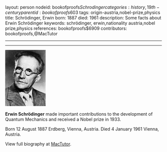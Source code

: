 layout: person
nodeid: bookofproofs$Schrodinger
categories: history,19th-century
parentid: bookofproofs$603
tags: origin-austria,nobel-prize,physics
title: Schrödinger, Erwin
born: 1887
died: 1961
description: Some facts about Erwin Schrödinger
keywords: schrödinger, erwin,nationality austria,nobel prize,physics
references: bookofproofs$6909
contributors: bookofproofs,@MacTutor

---


---

![Schrodinger.jpg](https://github.com/bookofproofs/bookofproofs.github.io/blob/main/_sources/_assets/images/portraits/Schrodinger.jpg?raw=true)

**Erwin Schrödinger** made important contributions to the development of Quantum Mechanics and received a Nobel prize in 1933.

Born 12 August 1887 Erdberg, Vienna, Austria. Died 4 January 1961 Vienna, Austria.


View full biography at [MacTutor](https://mathshistory.st-andrews.ac.uk/Biographies/Schrodinger/).